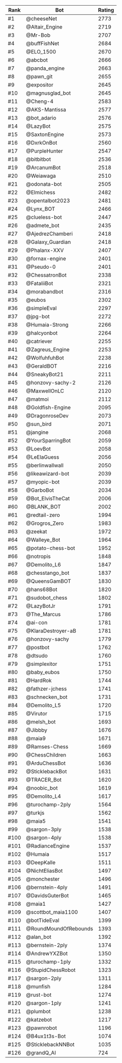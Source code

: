 Rank|Bot|Rating
---|---|---
#1|@cheeseNet|2773
#2|@Altair_Engine|2719
#3|@Mr-Bob|2707
#4|@buffFishNet|2684
#5|@ELO_1500|2670
#6|@abcbot|2666
#7|@panda_engine|2663
#8|@pawn_git|2655
#9|@expositor|2645
#10|@magnusglad_bot|2645
#11|@Cheng-4|2583
#12|@AKS-Mantissa|2577
#13|@bot_adario|2576
#14|@LazyBot|2575
#15|@SaxtonEngine|2573
#16|@DxrkOnBot|2560
#17|@PurpleHunter|2547
#18|@bitbitbot|2536
#19|@ArcanumBot|2518
#20|@Weiawaga|2510
#21|@odonata-bot|2505
#22|@Elmichess|2482
#23|@opentalbot2023|2481
#24|@Lynx_BOT|2466
#25|@clueless-bot|2447
#26|@admete_bot|2435
#27|@AjedrezChamberi|2418
#28|@Galaxy_Guardian|2418
#29|@Phalanx-XXV|2407
#30|@fornax-engine|2401
#31|@Pseudo-0|2401
#32|@ChessatronBot|2338
#33|@FataliiBot|2321
#34|@morabandbot|2316
#35|@eubos|2302
#36|@simpleEval|2297
#37|@jpg-bot|2272
#38|@Humaia-Strong|2266
#39|@halcyonbot|2264
#40|@catriever|2255
#41|@Zagreus_Engine|2253
#42|@WolfuhfuhBot|2238
#43|@GeraldBOT|2216
#44|@SneakyBot21|2211
#45|@honzovy-sachy-2|2126
#46|@MaxwellOnLC|2120
#47|@matmoi|2112
#48|@Goldfish-Engine|2095
#49|@DragonroseDev|2073
#50|@sun_bird|2071
#51|@jangine|2068
#52|@YourSparringBot|2059
#53|@LoevBot|2058
#54|@LeElaGuess|2056
#55|@berlinwallwall|2050
#56|@likeawizard-bot|2039
#57|@myopic-bot|2039
#58|@GarboBot|2034
#59|@Bot_ElvisTheCat|2006
#60|@BLANK_BOT|2002
#61|@redtail-zero|1994
#62|@Grogros_Zero|1983
#63|@zeekat|1972
#64|@Walleye_Bot|1964
#65|@potato-chess-bot|1952
#66|@notropis|1848
#67|@Demolito_L6|1847
#68|@chesstango_bot|1837
#69|@QueensGamBOT|1830
#70|@hans68Bot|1820
#71|@sudobot_chess|1802
#72|@LazyBotJr|1791
#73|@The_Marcus|1786
#74|@ai-con|1781
#75|@KlaraDestroyer-aB|1781
#76|@honzovy-sachy|1779
#77|@postbot|1762
#78|@dtsudo|1760
#79|@simplexitor|1751
#80|@baby_eubos|1750
#81|@HardRok|1744
#82|@fathzer-jchess|1741
#83|@schnecken_bot|1731
#84|@Demolito_L5|1720
#85|@Virutor|1715
#86|@melsh_bot|1693
#87|@Jibbby|1676
#88|@maia9|1671
#89|@Ramses-Chess|1669
#90|@ChessChildren|1663
#91|@ArduChessBot|1636
#92|@SticklebackBot|1631
#93|@TRACER_Bot|1620
#94|@noobic_bot|1619
#95|@Demolito_L4|1617
#96|@turochamp-2ply|1564
#97|@turkjs|1562
#98|@maia5|1541
#99|@sargon-3ply|1538
#100|@sargon-4ply|1538
#101|@RadianceEngine|1537
#102|@Humaia|1517
#103|@DeepKalle|1511
#104|@NichtEliasBot|1497
#105|@monchester|1496
#106|@bernstein-4ply|1491
#107|@DavidsGuterBot|1465
#108|@maia1|1427
#109|@scottbot_maia1100|1407
#110|@botTideEval|1399
#111|@RoundMoundOfRebounds|1393
#112|@alan_bot|1392
#113|@bernstein-2ply|1374
#114|@AndrewYXZBot|1350
#115|@turochamp-1ply|1332
#116|@StupidChessRobot|1323
#117|@sargon-2ply|1311
#118|@munfish|1284
#119|@rust-bot|1274
#120|@sargon-1ply|1241
#121|@plumbot|1238
#122|@katzebot|1217
#123|@pawnrobot|1196
#124|@B4ux1t3s-Bot|1074
#125|@SticklebackNNBot|1035
#126|@grandQ_AI|724
